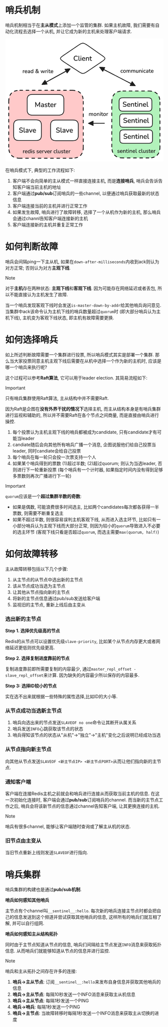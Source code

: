 # 哨兵机制

哨兵机制相当于在**主从模式**上添加一个监管的集群. 如果主机故障, 我们需要有自动化流程去选择一个从机, 并让它成为新的主机来处理客户端请求.

![Overview](./pic/7_overview.png)

在哨兵模式下, 典型的工作流程如下:
1. 客户端不会向简单的主从模式一样直接连接主机, 而是**连接哨兵**, 哨兵会告诉告知客户端当前主机的地址
2. 客户端通过**pub/sub**订阅哨兵的一些channel, 以便通过哨兵获取最新的状态信息
3. 客户端连接当前的主机并进行正常工作
4. 如果发生故障, 哨兵进行了故障转移, 选择了一个从机作为新的主机, 那么哨兵会通过channl告知客户端连接新的主机
5. 客户端连接新的主机并重复正常工作

# 如何判断故障

哨兵会间隔ping一下主从机, 如果在`down-after-milliseconds`内收到ack则认为对方正常; 否则认为对方**主观下线**.

> [!NOTE]
> 对于**主机**存在两种状态: **主观下线**和**客观下线**. 因为可能存在网络延迟或者丢包, 所以不能直接认为主机发生了故障.
> 
> 当一个哨兵发现客观下线时会发送`is-master-down-by-addr`给其他哨兵询问意见. 当集群中ack该命令认为主机下线的哨兵数量超过`quorum`时 (即大部分哨兵认为主机下线), 主机变为客观下线状态, 即主机有故障需要更换.

# 如何选择哨兵

如上所述判断故障需要一个集群进行投票, 所以哨兵模式其实是部署一个集群. 那么当大家投票同意主机主观下线后需要在从机中选择一个作为新的主机时, 应该是哪一个哨兵来执行呢?

这个过程可以参考**Raft算法**, 它可以用于leader election. 其简易流程如下:

> [!IMPORTANT]
> 只有哨兵集群使用Raft算法, 主从结构中并不需要Raft.
> 
> 因为Raft是企图在**没有外界干扰的情况下**选择主机, 而主从结构本身是有哨兵集群进行监视和辅助的, 所以并不需要Raft在各个节点之间商量, 而是直接由哨兵进行操控.

1. 每个投票认为主机主观下线的哨兵都被成为candidate, 只有candidate才有可能当leader
2. candiate随后会向其他所有哨兵广播一个消息, 企图说服他们给自己投票当leader, 同时candiate会给自己投票
3. 每个哨兵在每一轮只会投一次票支持一个人
4. 如果某个哨兵得到的票数 (1)超过半数; (2)超过quorum; 则认为当选leader, 否则进行下一轮重新投票 (每个哨兵有一个计时器, 如果指定时间内没有得到足够多票数则再次广播进行下一轮)

> [!IMPORTANT]
> `quorum`应该是一个**超过集群半数的奇数**:
> * 如果是偶数, 可能浪费很多时间选主, 比如两个candidates每次都各获得一半票数, 则需要不断重复选主
> * 如果不超过半数, 则很容易误判主机客观下线, 从而进入选主环节, 比如只有一小部分哨兵认为主观下线而大部分正常, 则因为较小的`quorum`导致进入不必要的选主环节 (客观下线只看是否超过`quorum`, 而选主需要`max(quorum, half)`)

# 如何故障转移

主从故障转移包括以下几个步骤:
1. 从主节点的从节点中选出新的主节点
2. 该从节点成功当选为主节点
3. 让其他从节点指向新的主节点
4. 将新的主节点信息通过pub/sub发送给客户端
5. 监视旧的主节点, 重新上线后由主变从

### 选出新的主节点

**Step 1. 选择优先级高的节点**

Redis的从节点可以设置优先级`slave-priority`, 比如某个从节点内存更大或者网络延迟更低则优先级更高.

**Step 2. 选择复制进度靠前的节点**

复制进度靠前即所需要复制的内容最少, 通过`master_repl_offset - slave_repl_offset`来计算. 因为缺失的内容最少所以保存的内容最多.

**Step 3: 选择ID较小的节点**

实在选不出来就根据一些特殊的属性选择,比如ID的大小等.

### 从节点成功当选新主节点

1. 哨兵向选出来的节点发送`SLAVEOF no one`命令让其断开从属关系
2. 哨兵发送`INFO`心跳获取该节点的状态
3. 哨兵得知该节点的状态从"从机"->"独立"->"主机"变化之后说明已经成功当选

### 从节点指向新主节点

向其他从节点发送`SLAVEOF <新主节点IP> <新主节点PORT>`从而让他们指向新的主节点.

### 通知客户端

客户端在连接Redis主机之前就会和哨兵进行连接从而获取当前主机的信息. 在这一次初始化连接时, 客户端会通过**pub/sub**订阅哨兵的channel. 而当新的主节点工作之后, 哨兵会将该新节点的信息通过channel告知客户端, 让其更换连接的主机.

> [!NOTE]
> 哨兵有很多channel, 能够让客户端随时查询或了解主从机的状态.

### 旧节点由主变从

当旧节点重新上线则发送`SLAVEOF`进行指向.

# 哨兵集群

哨兵集群的构建也是通过**pub/sub机制**.

**哨兵如何感知其他哨兵**

主节点有个channel叫`__sentinel__:hello`. 每次新的哨兵连接主节点时都会把自己的信息发送到这个频道并尝试获取其他哨兵的信息, 这样所有的哨兵们就互相了解, 并可以自行组网.

**哨兵如何感知主从结构拓扑**

同时由于主节点知道从节点的信息, 哨兵们间隔给主节点发送`INFO`消息来获取拓扑信息. 从而哨兵们就能够知道从节点的信息并进行监控.

> [!NOTE]
> 哨兵和主从拓扑之间存在许多的连接:
> 1. **哨兵&rarr;主从节点**: 订阅`__sentinel__:hello`来发布自身信息并获取其他哨兵的信息
> 2. **哨兵&rarr;主从节点**: 每隔10秒发送一个INFO消息来获取主从机信息
> 3. **哨兵&rarr;主从节点**: 每隔1秒发送一个PING
> 4. **哨兵&rarr;哨兵**: 每隔1秒发送一个PING
> 5. **哨兵&rarr;主节点**: 当故障转移时每隔1秒发送一个INFO消息来获取主从切换的进度

